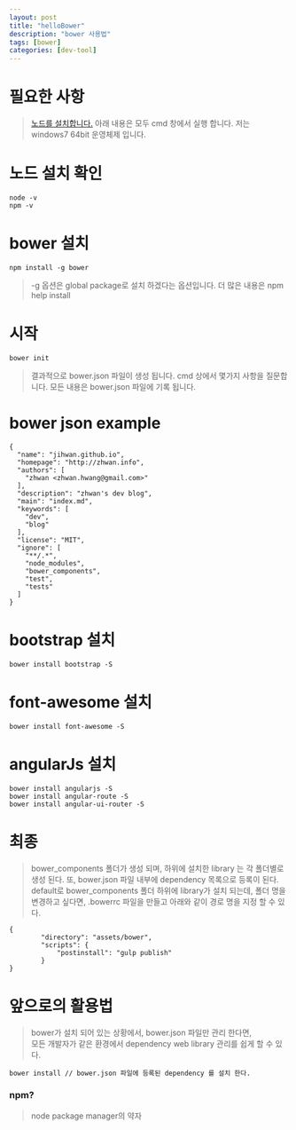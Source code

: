 ```yaml
---
layout: post
title: "helloBower"
description: "bower 사용법"
tags: [bower]
categories: [dev-tool]
---
```


# 필요한 사항
> [노드를 설치합니다.](https://nodejs.org/ko/ "node.js")
> 아래 내용은 모두 cmd 창에서 실행 합니다. 저는 windows7 64bit 운영체제 입니다.

# 노드 설치 확인
	node -v
	npm -v

# bower 설치
	npm install -g bower

> -g 옵션은 global package로 설치 하겠다는 옵션입니다.
> 더 많은 내용은 npm help install

# 시작
	bower init

> 결과적으로 bower.json 파일이 생성 됩니다. cmd 상에서 몇가지 사항을 질문합니다.
> 모든 내용은 bower.json 파일에 기록 됩니다.

# bower json example
	{
	  "name": "jihwan.github.io",
	  "homepage": "http://zhwan.info",
	  "authors": [
	    "zhwan <zhwan.hwang@gmail.com>"
	  ],
	  "description": "zhwan's dev blog",
	  "main": "index.md",
	  "keywords": [
	    "dev",
	    "blog"
	  ],
	  "license": "MIT",
	  "ignore": [
	    "**/.*",
	    "node_modules",
	    "bower_components",
	    "test",
	    "tests"
	  ]
	}


# bootstrap 설치
	bower install bootstrap -S

# font-awesome 설치
	bower install font-awesome -S

# angularJs 설치
	bower install angularjs -S
	bower install angular-route -S
	bower install angular-ui-router -S

# 최종
> bower_components 폴더가 생성 되며, 하위에 설치한 library 는 각 폴더별로 생성 된다.
> 또, bower.json 파일 내부에 dependency 목록으로 등록이 된다.
> default로 bower_components 폴더 하위에 library가 설치 되는데, 폴더 명을 변경하고 싶다면,
> .bowerrc 파일을 만들고 아래와 같이 경로 명을 지정 할 수 있다.

	{
    		"directory": "assets/bower",
    		"scripts": {
        		"postinstall": "gulp publish"
    		}
	}

# 앞으로의 활용법
> bower가 설치 되어 있는 상황에서, bower.json 파일만 관리 한다면, <br>
> 모든 개발자가 같은 환경에서 dependency web library 관리를 쉽게 할 수 있다. <br>

	bower install // bower.json 파일에 등록된 dependency 를 설치 한다.

### npm?
> node package manager의 약자
